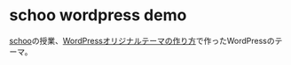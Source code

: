 # schoo wordpress demo

[schoo](https://schoo.jp/)の授業、[WordPressオリジナルテーマの作り方](https://schoo.jp/class/2784)で作ったWordPressのテーマ。
